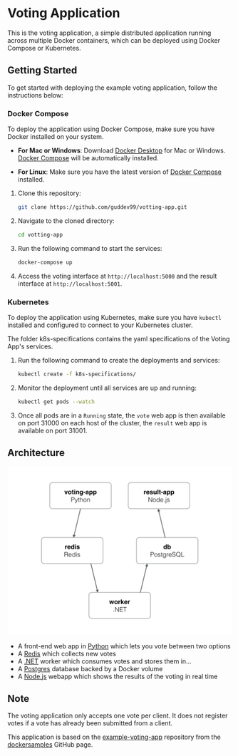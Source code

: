# Voting Application

This is the voting application, a simple distributed application running across multiple Docker containers, which can be deployed using Docker Compose or Kubernetes.

## Getting Started

To get started with deploying the example voting application, follow the instructions below:

### Docker Compose

To deploy the application using Docker Compose, make sure you have Docker installed on your system.

- **For Mac or Windows**:
  Download [Docker Desktop](https://www.docker.com/products/docker-desktop) for Mac or Windows. [Docker Compose](https://docs.docker.com/compose) will be automatically installed.

- **For Linux**:
  Make sure you have the latest version of [Docker Compose](https://docs.docker.com/compose/install/) installed.

1. Clone this repository:

    ```bash
    git clone https://github.com/guddev99/votting-app.git
    ```

2. Navigate to the cloned directory:

    ```bash
    cd votting-app
    ```

3. Run the following command to start the services:

    ```bash
    docker-compose up
    ```

4. Access the voting interface at `http://localhost:5000` and the result interface at `http://localhost:5001`.

### Kubernetes

To deploy the application using Kubernetes, make sure you have `kubectl` installed and configured to connect to your Kubernetes cluster.

The folder k8s-specifications contains the yaml specifications of the Voting App's services.

1. Run the following command to create the deployments and services:

    ```bash
    kubectl create -f k8s-specifications/
    ```

2. Monitor the deployment until all services are up and running:

    ```bash
    kubectl get pods --watch
    ```

3. Once all pods are in a `Running` state, the `vote` web app is then available on port 31000 on each host of the cluster, the `result` web app is available on port 31001.

## Architecture

![Architecture diagram](architecture.png)

* A front-end web app in [Python](/vote) which lets you vote between two options
* A [Redis](https://hub.docker.com/_/redis/) which collects new votes
* A [.NET](/worker/src/Worker) worker which consumes votes and stores them in…
* A [Postgres](https://hub.docker.com/_/postgres/) database backed by a Docker volume
* A [Node.js](/result) webapp which shows the results of the voting in real time

Note
----
The voting application only accepts one vote per client. It does not register votes if a vote has already been submitted from a client.

This application is based on the [example-voting-app](https://github.com/dockersamples/example-voting-app) repository from the [dockersamples](https://github.com/dockersamples) GitHub page.
